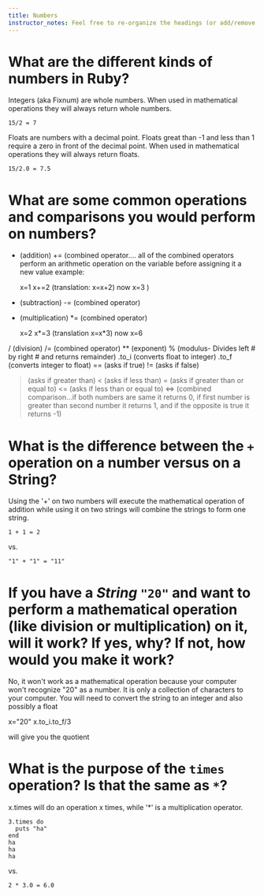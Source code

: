 ```yaml
---
title: Numbers
instructor_notes: Feel free to re-organize the headings (or add/remove headings) below. We included the headings for your benefit, but it's 100% fine if you want to write your responses in some different structure.
---
```


# What are the different kinds of numbers in Ruby?

Integers (aka Fixnum) are whole numbers. 
When used in mathematical operations they will always return whole numbers.

    15/2 = 7
    
Floats are numbers with a decimal point. Floats great than -1 and less than 1 require a zero in front of the decimal point. 
When used in mathematical operations they will always return floats.

    15/2.0 = 7.5

# What are some common operations and comparisons you would perform on numbers?

+ (addition)
+= (combined operator....
all of the combined operators perform an arithmetic operation on the variable before assigning it a new value
example:
    
    x=1
    x+=2  (translation: x=x+2)
    now x=3
)

- (subtraction)
-= (combined operator)
* (multiplication)
*= (combined operator)

    x=2
    x*=3 (translation x=x*3)
    now x=6
    
/ (division)
/= (combined operator)
** (exponent)
% (modulus- Divides left # by right # and returns remainder)
.to_i (converts float to integer)
.to_f (converts integer to float)
== (asks if true)
!= (asks if false)
> (asks if greater than)
< (asks if less than)
>= (asks if greater than or equal to)
<= (asks if less than or equal to)
<=> (combined comparison...if both numbers are same it returns 0, if first number is greater than second number it returns 1, and if the opposite is true it returns -1)


# What is the difference between the `+` operation on a number versus on a String?

Using the '+' on two numbers will execute the mathematical operation of addition while using it on two strings will combine the strings to form one string.

    1 + 1 = 2
vs.

    "1" + "1" = "11"


# If you have a _String_ `"20"` and want to perform a mathematical operation (like division or multiplication) on it, will it work? If yes, why? If not, how would you make it work?

No, it won't work as a mathematical operation because your computer won't recognize "20" as a number. 
It is only a collection of characters to your computer. 
You will need to convert the string to an integer and also possibly a float

x="20"
x.to_i.to_f/3

will give you the quotient

# What is the purpose of the `times` operation? Is that the same as `*`?

x.times will do an operation x times, while '*' is a multiplication operator.

    3.times do
      puts "ha"
    end
    ha
    ha
    ha
vs.

    2 * 3.0 = 6.0